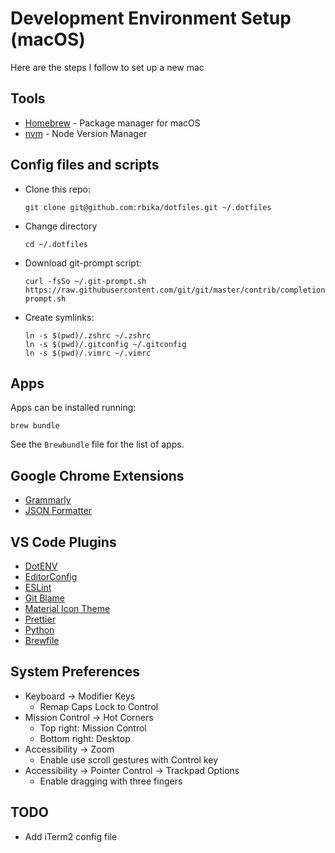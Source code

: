 Development Environment Setup (macOS)
=====================================

Here are the steps I follow to set up a new mac

Tools
-----

- [Homebrew](https://brew.sh/) - Package manager for macOS
- [nvm](https://github.com/creationix/nvm#installation-and-update) - Node Version Manager

Config files and scripts
------------------------

- Clone this repo:
    ```
    git clone git@github.com:rbika/dotfiles.git ~/.dotfiles
    ```

- Change directory
    ```
    cd ~/.dotfiles
    ```

- Download git-prompt script:
    ```
    curl -fsSo ~/.git-prompt.sh https://raw.githubusercontent.com/git/git/master/contrib/completion/git-prompt.sh
    ```

- Create symlinks:
    ```
    ln -s $(pwd)/.zshrc ~/.zshrc
    ln -s $(pwd)/.gitconfig ~/.gitconfig
    ln -s $(pwd)/.vimrc ~/.vimrc
    ```

Apps
----

Apps can be installed running:

```
brew bundle
```

See the `Brewbundle` file for the list of apps.

Google Chrome Extensions
------------------------

- [Grammarly](https://chrome.google.com/webstore/detail/grammarly-for-chrome/kbfnbcaeplbcioakkpcpgfkobkghlhen?hl=en)
- [JSON Formatter](https://chrome.google.com/webstore/detail/json-formatter/bcjindcccaagfpapjjmafapmmgkkhgoa?hl=en)

VS Code Plugins
---------------

- [DotENV](https://marketplace.visualstudio.com/items?itemName=mikestead.dotenv)
- [EditorConfig](https://marketplace.visualstudio.com/items?itemName=EditorConfig.EditorConfig)
- [ESLint](https://marketplace.visualstudio.com/items?itemName=dbaeumer.vscode-eslint)
- [Git Blame](https://marketplace.visualstudio.com/items?itemName=dbaeumer.vscode-eslint)
- [Material Icon Theme](https://marketplace.visualstudio.com/items?itemName=PKief.material-icon-theme)
- [Prettier](https://marketplace.visualstudio.com/items?itemName=esbenp.prettier-vscode)
- [Python](https://marketplace.visualstudio.com/items?itemName=ms-python.python)
- [Brewfile](https://marketplace.visualstudio.com/items?itemName=sharat.vscode-brewfile)

System Preferences
------------------

- Keyboard → Modifier Keys
    - Remap Caps Lock to Control
- Mission Control → Hot Corners
    - Top right: Mission Control
    - Bottom right: Desktop
- Accessibility → Zoom
    - Enable use scroll gestures with Control key
- Accessibility → Pointer Control → Trackpad Options
    - Enable dragging with three fingers 

TODO
----

- Add iTerm2 config file
